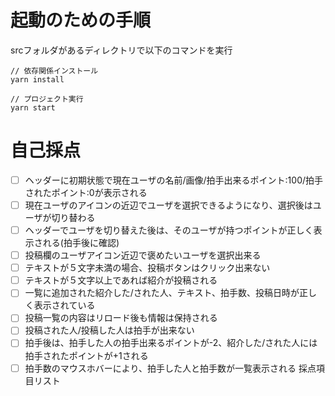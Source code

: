 # 起動のための手順
srcフォルダがあるディレクトリで以下のコマンドを実行

```
// 依存関係インストール
yarn install

// プロジェクト実行
yarn start
```

# 自己採点
- [ ] ヘッダーに初期状態で現在ユーザの名前/画像/拍手出来るポイント:100/拍手されたポイント:0が表示される 
- [ ] 現在ユーザのアイコンの近辺でユーザを選択できるようになり、選択後はユーザが切り替わる
- [ ] ヘッダーでユーザを切り替えた後は、そのユーザが持つポイントが正しく表示される(拍手後に確認)
- [ ] 投稿欄のユーザアイコン近辺で褒めたいユーザを選択出来る 
- [ ] テキストが５文字未満の場合、投稿ボタンはクリック出来ない
- [ ] テキストが５文字以上であれば紹介が投稿される
- [ ] 一覧に追加された紹介した/された人、テキスト、拍手数、投稿日時が正しく表示されている 
- [ ] 投稿一覧の内容はリロード後も情報は保持される
- [ ] 投稿された人/投稿した人は拍手が出来ない
- [ ] 拍手後は、拍手した人の拍手出来るポイントが-2、紹介した/された人には拍手されたポイントが+1される
- [ ] 拍手数のマウスホバーにより、拍手した人と拍手数が一覧表示される 採点項目リスト
